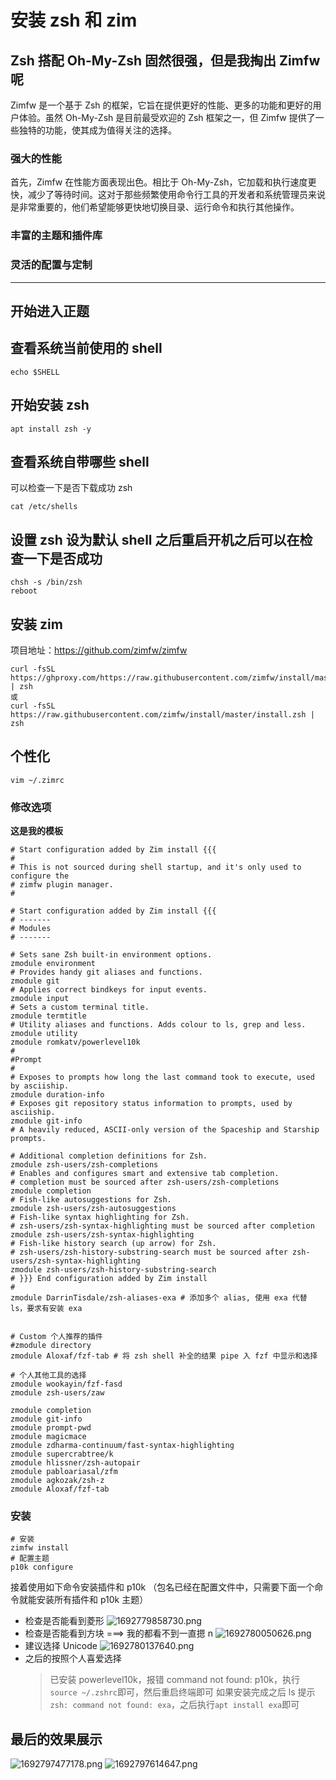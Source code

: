 # 安装 zsh 和 zim

## Zsh 搭配 Oh-My-Zsh 固然很强，但是我掏出 Zimfw 呢

Zimfw 是一个基于 Zsh 的框架，它旨在提供更好的性能、更多的功能和更好的用户体验。虽然 Oh-My-Zsh 是目前最受欢迎的 Zsh 框架之一，但 Zimfw 提供了一些独特的功能，使其成为值得关注的选择。

### 强大的性能

首先，Zimfw 在性能方面表现出色。相比于 Oh-My-Zsh，它加载和执行速度更快，减少了等待时间。这对于那些频繁使用命令行工具的开发者和系统管理员来说是非常重要的，他们希望能够更快地切换目录、运行命令和执行其他操作。

### 丰富的主题和插件库

### 灵活的配置与定制

---

## 开始进入正题

## 查看系统当前使用的 shell

```shell
echo $SHELL
```

## 开始安装 zsh

```shell
apt install zsh -y
```

## 查看系统自带哪些 shell

可以检查一下是否下载成功 zsh

```shell
cat /etc/shells
```

## 设置 zsh 设为默认 shell 之后重启开机之后可以在检查一下是否成功

```shell
chsh -s /bin/zsh
reboot
```

## 安装 zim

项目地址：<https://github.com/zimfw/zimfw>

```shell
curl -fsSL https://ghproxy.com/https://raw.githubusercontent.com/zimfw/install/master/install.zsh | zsh
或
curl -fsSL https://raw.githubusercontent.com/zimfw/install/master/install.zsh | zsh
```

## 个性化

```shell
vim ~/.zimrc
```

### 修改选项

**这是我的模板**

```shell
# Start configuration added by Zim install {{{
#
# This is not sourced during shell startup, and it's only used to configure the
# zimfw plugin manager.
#

# Start configuration added by Zim install {{{
# -------
# Modules
# -------

# Sets sane Zsh built-in environment options.
zmodule environment
# Provides handy git aliases and functions.
zmodule git
# Applies correct bindkeys for input events.
zmodule input
# Sets a custom terminal title.
zmodule termtitle
# Utility aliases and functions. Adds colour to ls, grep and less.
zmodule utility
zmodule romkatv/powerlevel10k
#
#Prompt
#
# Exposes to prompts how long the last command took to execute, used by asciiship.
zmodule duration-info
# Exposes git repository status information to prompts, used by asciiship.
zmodule git-info
# A heavily reduced, ASCII-only version of the Spaceship and Starship prompts.

# Additional completion definitions for Zsh.
zmodule zsh-users/zsh-completions
# Enables and configures smart and extensive tab completion.
# completion must be sourced after zsh-users/zsh-completions
zmodule completion
# Fish-like autosuggestions for Zsh.
zmodule zsh-users/zsh-autosuggestions
# Fish-like syntax highlighting for Zsh.
# zsh-users/zsh-syntax-highlighting must be sourced after completion
zmodule zsh-users/zsh-syntax-highlighting
# Fish-like history search (up arrow) for Zsh.
# zsh-users/zsh-history-substring-search must be sourced after zsh-users/zsh-syntax-highlighting
zmodule zsh-users/zsh-history-substring-search
# }}} End configuration added by Zim install
#
zmodule DarrinTisdale/zsh-aliases-exa # 添加多个 alias, 使用 exa 代替 ls，要求有安装 exa


# Custom 个人推荐的插件
#zmodule directory
zmodule Aloxaf/fzf-tab # 将 zsh shell 补全的结果 pipe 入 fzf 中显示和选择

# 个人其他工具的选择
zmodule wookayin/fzf-fasd
zmodule zsh-users/zaw

zmodule completion
zmodule git-info
zmodule prompt-pwd
zmodule magicmace
zmodule zdharma-continuum/fast-syntax-highlighting
zmodule supercrabtree/k
zmodule hlissner/zsh-autopair
zmodule pabloariasal/zfm
zmodule agkozak/zsh-z
zmodule Aloxaf/fzf-tab
```

### 安装

```shell
# 安装
zimfw install
# 配置主题
p10k configure
```

接着使用如下命令安装插件和 p10k （包名已经在配置文件中，只需要下面一个命令就能安装所有插件和 p10k 主题）

- 检查是否能看到菱形
  ![1692779858730.png](http://cdn.stjhub.com/1692779858730.png)
- 检查是否能看到方块 ===> 我的都看不到一直摁 n
  ![1692780050626.png](http://cdn.stjhub.com/1692780050626.png)
- 建议选择 Unicode
  ![1692780137640.png](http://cdn.stjhub.com/1692780137640.png)
- 之后的按照个人喜爱选择
  > 已安装 powerlevel10k，报错 command not found: p10k，执行`source ~/.zshrc`即可，然后重启终端即可
  > 如果安装完成之后 ls 提示`zsh: command not found: exa`，之后执行`apt install exa`即可

## 最后的效果展示

![1692797477178.png](http://cdn.stjhub.com/1692797477178.png)
![1692797614647.png](http://cdn.stjhub.com/1692797614647.png)
